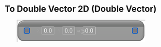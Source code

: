 # To Double Vector 2D (Double Vector)

<figure><img src="To_Double_Vector_2D_(Double_Vector).png"></figure>